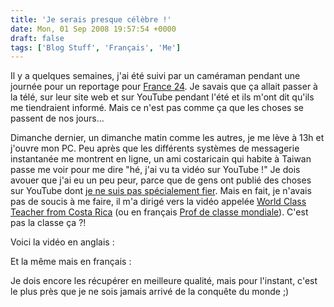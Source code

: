```yaml
---
title: 'Je serais presque célèbre !'
date: Mon, 01 Sep 2008 19:57:54 +0000
draft: false
tags: ['Blog Stuff', 'Français', 'Me']
---
```


Il y a quelques semaines, j'ai été suivi par un caméraman pendant une journée pour un reportage pour [France 24](http://www.france24.com/). Je savais que ça allait passer à la télé, sur leur site web et sur YouTube pendant l'été et ils m'ont dit qu'ils me tiendraient informé. Mais ce n'est pas comme ça que les choses se passent de nos jours...

Dimanche dernier, un dimanche matin comme les autres, je me lève à 13h et j'ouvre mon PC. Peu après que les différents systèmes de messagerie instantanée me montrent en ligne, un ami costaricain qui habite à Taiwan passe me voir pour me dire "hé, j'ai vu ta vidéo sur YouTube !" Je dois avouer que j'ai eu un peu peur, parce que de gens ont publié des choses sur YouTube dont [je ne suis pas spécialement fier](http://www.youtube.com/results?search_query=madd0&search_type=). Mais en fait, je n'avais pas de soucis à me faire, il m'a dirigé vers la vidéo appelée [World Class Teacher from Costa Rica](http://www.youtube.com/watch?v=ECynqdbnXKM) (ou en français [Prof de classe mondiale](http://fr.youtube.com/watch?v=LYaMZbNxeno)). C'est pas la classe ça ?!

Voici la vidéo en anglais :

Et la même mais en français :

Je dois encore les récupérer en meilleure qualité, mais pour l'instant, c'est le plus près que je ne sois jamais arrivé de la conquête du monde ;)